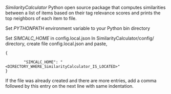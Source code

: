 *SimilarityCalculator*
Python open source package that computes similarities between a list of items based on their tag relevance scores 
and prints the top neighbors of each item to file. 

Set *PYTHONPATH* environment variable to your Python bin directory

Set *SIMCALC_HOME* in config.local.json
In SimilarityCalculator/config/ directory, create file config.local.json and paste,

```
{

        "SIMCALC_HOME": "<DIRECTORY_WHERE_SimilarityCalculator_IS_LOCATED>"
}
```

If the file was already created and there are more entries, add a comma followed by this entry on the next line with same indentation.
